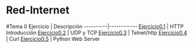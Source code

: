# Red-Internet

#Tema 0
Ejercicio | Descripción
----------|------------
[Ejercicio0.1](/Actividades/js01/js01.html) | HTTP Introducción
[Ejercicio0.2](/Actividades/js02/js02.html) | UDP y TCP
[Ejercicio0.3](/Actividades/js03/js03.html) | Telnet/http
[Ejercicio0.4](/Actividades/js04/js04.html) | Curl
[Ejercicio0.5](/Actividades/js04/js04.html) | Python Web Server
